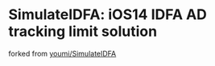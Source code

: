 SimulateIDFA: iOS14 IDFA AD tracking limit solution
==

forked from [youmi/SimulateIDFA](https://github.com/youmi/SimulateIDFA)


